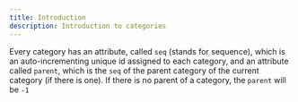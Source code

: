 ```yaml
---
title: Introduction
description: Introduction to categories
---
```


Every category has an attribute, called `seq` (stands for sequence), which is an auto-incrementing unique id assigned to each category, and an attribute called `parent`, which is the `seq` of the parent category of the current category (if there is one).
If there is no parent of a category, the `parent` will be `-1`
